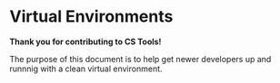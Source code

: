 # Virtual Environments

**Thank you for contributing to CS Tools!**

The purpose of this document is to help get newer developers up and runnnig with a clean
virtual environment.
